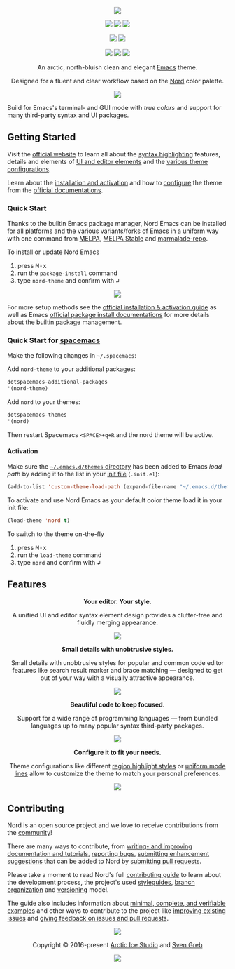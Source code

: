 <p align="center"><a href="https://www.nordtheme.com/ports/emacs" target="_blank"><img src="https://raw.githubusercontent.com/arcticicestudio/nord-docs/develop/assets/images/ports/emacs/repository-hero.svg?sanitize=true"/></a></p>

<p align="center"><a href="https://github.com/arcticicestudio/nord-emacs/releases/latest"><img src="https://img.shields.io/github/release/arcticicestudio/nord-emacs.svg?style=flat-square&label=Release&logo=github&logoColor=eceff4&colorA=4c566a&colorB=88c0d0"/></a> <a href="https://www.nordtheme.com/docs/ports/emacs"><img src="https://img.shields.io/github/release/arcticicestudio/nord-emacs.svg?style=flat-square&label=Docs&colorA=4c566a&colorB=88c0d0&logo=data%3Aimage%2Fsvg%2Bxml%3Bbase64%2CPHN2ZyB4bWxucz0iaHR0cDovL3d3dy53My5vcmcvMjAwMC9zdmciIHdpZHRoPSIxNiIgaGVpZ2h0PSIxNiI%2BCiAgICA8cGF0aCBmaWxsPSIjZDhkZWU5IiBkPSJNMTMuNzQ2IDIuODEzYS42Ny42NyAwIDAgMC0uNTU5LS4xMzNMOCAzLjg0OGwtNS4xODgtMS4xOGEuNjY5LjY2OSAwIDAgMC0uNTcuMTMzLjY3Ny42NzcgMCAwIDAtLjI0Mi41MzF2OC4xMzNjLS4wMDguMzIuMjEuNTk4LjUyLjY2OGw1LjMzMiAxLjE5OWguMjk2bDUuMzMyLTEuMmEuNjY4LjY2OCAwIDAgMCAuNTItLjY2N1YzLjMzMmEuNjU5LjY1OSAwIDAgMC0uMjU0LS41MnpNMy4zMzIgNC4xNjhsNCAuODk4djYuNzY2bC00LS44OTh6bTkuMzM2IDYuNzY2bC00IC44OThWNS4wNjZsNC0uODk4em0wIDAiLz4KPC9zdmc%2BCg%3D%3D"/></a> <a href="https://github.com/arcticicestudio/nord-emacs/blob/develop/CHANGELOG.md#050"><img src="https://img.shields.io/github/release/arcticicestudio/nord-emacs.svg?style=flat-square&label=Changelog&logo=github&logoColor=eceff4&colorA=4c566a&colorB=88c0d0"/></a></p>

<p align="center"><a href="https://github.com/arcticicestudio/styleguide-markdown/releases/latest" target="_blank"><img src="https://img.shields.io/github/release/arcticicestudio/styleguide-markdown.svg?style=flat-square&label=Markdown%20Style%20Guide&colorA=4c566a&colorB=88c0d0&logo=data%3Aimage%2Fsvg%2Bxml%3Bbase64%2CPHN2ZyB4bWxucz0iaHR0cDovL3d3dy53My5vcmcvMjAwMC9zdmciIHdpZHRoPSIzOSIgaGVpZ2h0PSIzOSIgdmlld0JveD0iMCAwIDM5IDM5Ij48cGF0aCBmaWxsPSJub25lIiBzdHJva2U9IiNEOERFRTkiIHN0cm9rZS13aWR0aD0iMyIgc3Ryb2tlLW1pdGVybGltaXQ9IjEwIiBkPSJNMS41IDEuNWgzNnYzNmgtMzZ6Ii8%2BPHBhdGggZmlsbD0iI0Q4REVFOSIgZD0iTTIwLjY4MyAyNS42NTVsNS44NzItMTMuNDhoLjU2Nmw1Ljg3MyAxMy40OGgtMS45OTZsLTQuMTU5LTEwLjA1Ni00LjE2MSAxMC4wNTZoLTEuOTk1em0tMi42OTYgMGwtMTMuNDgtNS44NzJ2LS41NjZsMTMuNDgtNS44NzJ2MS45OTVMNy45MzEgMTkuNWwxMC4wNTYgNC4xNnoiLz48L3N2Zz4%3D"/></a> <a href="https://github.com/arcticicestudio/styleguide-git/releases/latest" target="_blank"><img src="https://img.shields.io/github/release/arcticicestudio/styleguide-git.svg?style=flat-square&label=Git%20Style%20Guide&logoColor=eceff4&colorA=4c566a&colorB=88c0d0&logo=git"/></a></p>

<p align="center"><a href="https://www.gnu.org/savannah-checkouts/gnu/emacs/emacs.html#Releases" target="_blank"><img src="https://img.shields.io/static/v1.svg?style=flat-square&label=Emacs&message=24%2B&logo=spacemacs&logoColor=eceff4&colorA=4c566a&colorB=88c0d0"/></a> <a href="https://stable.melpa.org/#/nord-theme" target="_blank"><img src="https://stable.melpa.org/packages/nord-theme-badge.svg"/></a> <a href="https://melpa.org/#/nord-theme" target="_blank"><img src="https://melpa.org/packages/nord-theme-badge.svg?style=flat-square&label=Changelog"/></a></p>

<p align="center">An arctic, north-bluish clean and elegant <a href="https://www.gnu.org/software/emacs" target="_blank">Emacs</a> theme.</p>

<p align="center">Designed for a fluent and clear workflow based on the <a href="https://www.nordtheme.com">Nord</a> color palette.</p>

<p align="center"><a href="https://www.nordtheme.com/ports/emacs" target="_blank"><img src="https://raw.githubusercontent.com/arcticicestudio/nord-docs/develop/assets/images/ports/emacs/overview-go.png"/></a></p>

Build for Emacs's terminal- and GUI mode with _true colors_ and support for many third-party syntax and UI packages.

## Getting Started

Visit the [official website][nord-home] to learn all about the [syntax highlighting][nord-home#syntax] features, details and elements of [UI and editor elements][nord-home#editor-details] and the [various theme configurations][nord-home#configurations].

Learn about the [installation and activation][nord-docs-home-install] and how to [configure][nord-docs-home-config] the theme from the [official documentations][nord-docs-home].

### Quick Start

Thanks to the builtin Emacs package manager, Nord Emacs can be installed for all platforms and the various variants/forks of Emacs in a uniform way with one command from [MELPA][], [MELPA Stable][melpa-stable] and [marmalade-repo][marmelade].

To install or update Nord Emacs

1. press <kbd>M-x</kbd>
2. run the `package-install` command
3. type `nord-theme` and confirm with <kbd>↲</kbd>

<p align="center"><img src="https://raw.githubusercontent.com/arcticicestudio/nord-docs/develop/assets/images/ports/emacs/ui-installation-package-manager.png"/></p>

For more setup methods see the [official installation & activation guide][nord-docs-home-install] as well as Emacs [official package install documentations][emacs-docs-pack_inst] for more details about the builtin package management.

### Quick Start for [spacemacs](https://www.spacemacs.org/)

Make the following changes in `~/.spacemacs`:

Add `nord-theme` to your additional packages:

```lisp
dotspacemacs-additional-packages
'(nord-theme)
```

Add `nord` to your themes:

```lisp
dotspacemacs-themes
'(nord)
```

Then restart Spacemacs `<SPACE>+q+R` and the nord theme will be active.

#### Activation

Make sure the [`~/.emacs.d/themes` directory][emacs-docs-custh] has been added to Emacs _load path_ by adding it to the list in your [init file][emacs-docs-initfile] (`.init.el`):

```lisp
(add-to-list 'custom-theme-load-path (expand-file-name "~/.emacs.d/themes/"))
```

To activate and use Nord Emacs as your default color theme load it in your init file:

```lisp
(load-theme 'nord t)
```

To switch to the theme on-the-fly

1. press <kbd>M-x</kbd>
2. run the `load-theme` command
3. type `nord` and confirm with <kbd>↲</kbd>

## Features

<p align="center"><strong>Your editor. Your style.</strong></p>
<p align="center">A unified UI and editor syntax element design provides a clutter-free and fluidly merging appearance.</p>
<p align="center"><img src="https://raw.githubusercontent.com/arcticicestudio/nord-docs/develop/assets/images/ports/emacs/overview-go-neotree.png"/></p>

<p align="center"><strong>Small details with unobtrusive styles.</strong></p>
<p align="center">Small details with unobtrusive styles for popular and common code editor features like search result marker and brace matching — designed to get out of your way with a visually attractive appearance.</p>
<p align="center"><img src="https://raw.githubusercontent.com/arcticicestudio/nord-docs/develop/assets/images/ports/emacs/editor-syntax-go-comments.png"/></p>

<p align="center"><strong>Beautiful code to keep focused.</strong></p>
<p align="center">Support for a wide range of programming languages — from bundled languages up to many popular syntax third-party packages.</p>
<p align="center"><img src="https://raw.githubusercontent.com/arcticicestudio/nord-docs/develop/assets/images/ports/emacs/editor-syntax-java-enum.png"/></p>

<p align="center"><strong>Configure it to fit your needs.</strong></p>
<p align="center">Theme configurations like different <a href="https://www.nordtheme.com/docs/ports/emacs/configurations#region-highlight-style" target="_blank">region highlight styles</a> or <a href="https://www.nordtheme.com/docs/ports/emacs/configurations#uniform-mode-lines" target="_blank">uniform mode lines</a> allow to customize the theme to match your personal preferences.</p>
<p align="center"><img src="https://raw.githubusercontent.com/arcticicestudio/nord-docs/develop/assets/images/ports/emacs/editor-syntax-java-enum.png"/></p>

## Contributing

Nord is an open source project and we love to receive contributions from the [community][nord-comm]!

There are many ways to contribute, from [writing- and improving documentation and tutorials][nord-contrib-guide-docs], [reporting bugs][nord-contrib-guide-bugs], [submitting enhancement suggestions][nord-contrib-guide-enhance] that can be added to Nord by [submitting pull requests][nord-contrib-guide-pr].

Please take a moment to read Nord's full [contributing guide][nord-contrib-guide] to learn about the development process, the project's used [styleguides][nord-contrib-guide-styles], [branch organization][nord-contrib-guide-branching] and [versioning][nord-contrib-guide-versioning] model.

The guide also includes information about [minimal, complete, and verifiable examples][nord-contrib-guide-mcve] and other ways to contribute to the project like [improving existing issues][nord-contrib-guide-impr-issues] and [giving feedback on issues and pull requests][nord-contrib-guide-feedback].

<p align="center"><img src="https://raw.githubusercontent.com/arcticicestudio/nord-docs/develop/assets/images/nord/repository-footer-separator.svg?sanitize=true" /></p>

<p align="center">Copyright &copy; 2016-present <a href="https://www.arcticicestudio.com" target="_blank">Arctic Ice Studio</a> and <a href="https://www.svengreb.de" target="_blank">Sven Greb</a></p>

<p align="center"><a href="https://github.com/arcticicestudio/nord-emacs/blob/develop/LICENSE.md"><img src="https://img.shields.io/static/v1.svg?style=flat-square&label=License&message=MIT&logoColor=eceff4&logo=github&colorA=4c566a&colorB=88c0d0"/></a></p>

[emacs-docs-custh]: https://www.gnu.org/software/emacs/manual/html_node/emacs/Custom-Themes.html
[emacs-docs-initfile]: https://www.gnu.org/software/emacs/manual/html_node/emacs/Init-File.html
[emacs-docs-pack_inst]: https://www.gnu.org/software/emacs/manual/html_node/emacs/Package-Installation.html#Package-Installation
[marmelade]: https://marmalade-repo.org
[melpa-stable]: https://stable.melpa.org
[melpa]: https://melpa.org
[nord-comm]: https://www.nordtheme.com/community
[nord-contrib-guide-branching]: https://github.com/arcticicestudio/nord/blob/develop/CONTRIBUTING.md#branch-organization
[nord-contrib-guide-bugs]: https://github.com/arcticicestudio/nord/blob/develop/CONTRIBUTING.md#bug-reports
[nord-contrib-guide-docs]: https://github.com/arcticicestudio/nord/blob/develop/CONTRIBUTING.md#documentations
[nord-contrib-guide-enhance]: https://github.com/arcticicestudio/nord/blob/develop/CONTRIBUTING.md#enhancement-suggestions
[nord-contrib-guide-feedback]: https://github.com/arcticicestudio/nord/blob/develop/CONTRIBUTING.md#give-feedback-on-issues-and-pull-requests
[nord-contrib-guide-impr-issues]: https://github.com/arcticicestudio/nord/blob/develop/CONTRIBUTING.md#improve-issues
[nord-contrib-guide-mcve]: https://github.com/arcticicestudio/nord/blob/develop/CONTRIBUTING.md#mcve
[nord-contrib-guide-pr]: https://github.com/arcticicestudio/nord/blob/develop/CONTRIBUTING.md#pull-requests
[nord-contrib-guide-styles]: https://github.com/arcticicestudio/nord/blob/develop/CONTRIBUTING.md#styleguides
[nord-contrib-guide-versioning]: https://github.com/arcticicestudio/nord/blob/develop/CONTRIBUTING.md#versioning
[nord-contrib-guide]: https://github.com/arcticicestudio/nord/blob/develop/CONTRIBUTING.md
[nord-docs-home-config]: https://www.nordtheme.com/docs/ports/emacs/configuration
[nord-docs-home-install]: https://www.nordtheme.com/docs/ports/emacs/installation
[nord-docs-home]: https://www.nordtheme.com/docs/ports/emacs
[nord-home]: https://www.nordtheme.com/ports/emacs
[nord-home#configurations]: https://www.nordtheme.com/ports/emacs#configurations
[nord-home#editor-details]: https://www.nordtheme.com/ports/emacs#editor-details
[nord-home#syntax]: https://www.nordtheme.com/ports/emacs#syntax
